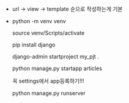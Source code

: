 * url -> view -> template 순으로 작성하는게 기본

* python -m venv venv
  
  source venv/Scripts/activate
  
  pip install django

  django-admin startproject my_pjt .

  python manage.py startapp articles

  꼭 settings에서 app등록하기!!!

  python manage.py runserver
